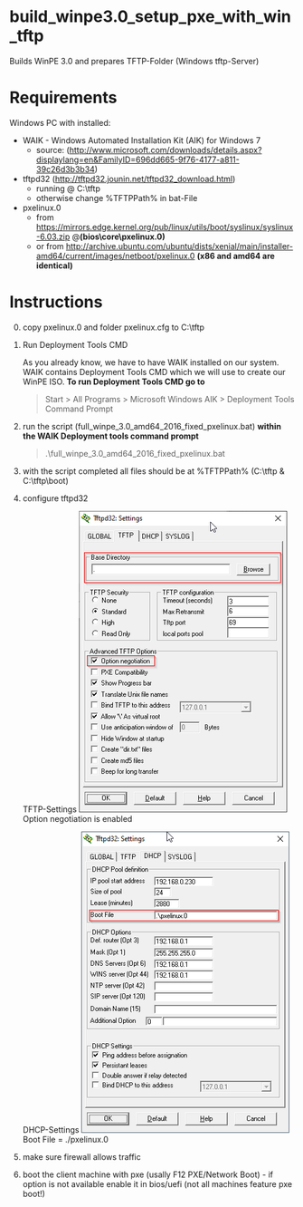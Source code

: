 # build_winpe3.0_setup_pxe_with_win_tftp
 Builds WinPE 3.0 and prepares TFTP-Folder (Windows tftp-Server)


# Requirements

Windows PC with installed:
* WAIK - Windows Automated Installation Kit (AIK) for Windows 7
  * source: (http://www.microsoft.com/downloads/details.aspx?displaylang=en&FamilyID=696dd665-9f76-4177-a811-39c26d3b3b34)
* tftpd32 (http://tftpd32.jounin.net/tftpd32_download.html)
  * running @ C:\tftp
  * otherwise change %TFTPPath% in bat-File
* pxelinux.0 
  * from https://mirrors.edge.kernel.org/pub/linux/utils/boot/syslinux/syslinux-6.03.zip @**(bios\core\pxelinux.0)**
  * or from http://archive.ubuntu.com/ubuntu/dists/xenial/main/installer-amd64/current/images/netboot/pxelinux.0 **(x86 and amd64 are identical)**
  

# Instructions

0. copy pxelinux.0 and folder pxelinux.cfg to C:\tftp

1. Run Deployment Tools CMD

    As you already know, we have to have WAIK installed on our system. WAIK contains Deployment Tools CMD which we will use to create our WinPE ISO.
    **To run Deployment Tools CMD go to**
    > Start > All Programs > Microsoft Windows AIK > Deployment Tools Command Prompt

2. run the script (full_winpe_3.0_amd64_2016_fixed_pxelinux.bat) **within the WAIK Deployment tools command prompt**
    > .\full_winpe_3.0_amd64_2016_fixed_pxelinux.bat

3. with the script completed all files should be at %TFTPPath% (C:\tftp & C:\tftp\boot)

4. configure tftpd32

    TFTP-Settings
    ![tftpd32 - tftp setttings](./assets/tftpd32_-_tftp_settings.png?raw=true "tftpd32 - tftp setttings")
    Option negotiation is enabled

    DHCP-Settings
    ![tftpd32 - dhcp setttings](./assets/tftpd32_-_dhcp_settings.png?raw=true "tftpd32 - dhcp setttings")
    Boot File = ./pxelinux.0

5. make sure firewall allows traffic
6. boot the client machine with pxe (usally F12 PXE/Network Boot) - if option is not available enable it in bios/uefi (not all machines feature pxe boot!)